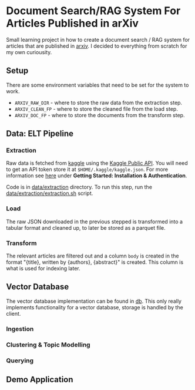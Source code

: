 # Document Search/RAG System For Articles Published in arXiv

Small learning project in how to create a document search / RAG system for articles that are published in [arxiv](https://arxiv.org/). I decided to everything from scratch for my own curiousity.


## Setup

There are some environment variables that need to be set for the system to work.

- `ARXIV_RAW_DIR` - where to store the raw data from the extraction step.
- `ARXIV_CLEAN_FP` - where to store the cleaned file from the load step.
- `ARXIV_DOC_FP` - where to store the documents from the transform step.


## Data: ELT Pipeline

### Extraction

Raw data is fetched from [kaggle](https://www.kaggle.com/datasets/Cornell-University/arxiv) using the [Kaggle Public API](https://github.com/Kaggle/kaggle-api#api-credentials). You will need to get an API token store it at `$HOME/.kaggle/kaggle.json`. For more information see [here](https://www.kaggle.com/docs/api) under **Getting Started: Installation & Authentication**.

Code is in [data/extraction](./data/extraction) directory. To run this step, run the [data/extraction/extraction.sh](./data/extraction/extraction.sh) script.

### Load

The raw JSON downloaded in the previous stepped is transformed into a tabular format and cleaned up, to later be stored as a parquet file.

### Transform

The relevant articles are filtered out and a column `body` is created in the format "{title}, written by {authors}, {abstract}" is created. This column is what is used for indexing later.


## Vector Database

The vector database implementation can be found in [db](./db). This only really implements functionality for a vector database, storage is handled by the client.

### Ingestion

### Clustering & Topic Modelling

### Querying


## Demo Application
